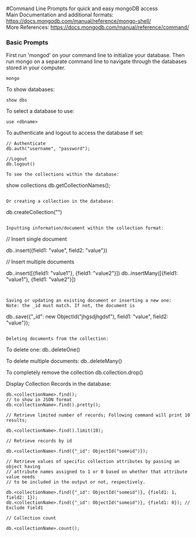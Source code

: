 #Command Line Prompts for quick and easy mongoDB access  
Main Documentation and additional formats: https://docs.mongodb.com/manual/reference/mongo-shell/  
More References: https://docs.mongodb.com/manual/reference/command/

### Basic Prompts
First run 'mongod' on your command line to initialize your database.
Then run mongo on a separate command line to navigate through the databases stored in your computer. 

```
mongo
```

To show databases:

```
show dbs
```

To select a database to use:

```
use <dbname>
```

To authenticate and logout to access the database if set:

```
// Authenticate
db.auth("username", "password");

//Logout
db.logout()

To see the collections within the database:

```
show collections
db.getCollectionNames();
```

Or creating a collection in the database:

```
db.createCollection("<dbname>")
```

Inputting information/document within the collection format:

```
// Insert single document

db.<collectionName>.insert({field1: "value", field2: "value"})

// Insert multiple documents

db.<collectionName>.insert([{field1: "value1"}, {field1: "value2"}])
db.<collectionName>.insertMany([{field1: "value1"}, {field1: "value2"}])
```


Saving or updating an existing document or inserting a new one:
Note: the _id must match. If not, the document is 

```
db.<collectionName>.save({"_id": new ObjectId("jhgsdjhgdsf"), field1: "value", field2: "value"});
```

Deleting documents from the collection:

```
To delete one:
db.<collectionName>.deleteOne()

To delete multiple documents:
db.<collectionName>.deleteMany()

To completely remove the collection
db.collection.drop()





Display Collection Records in the database:

```
db.<collectionName>.find();
// to show in JSON format
db.<collectionName>.find().pretty();

// Retrieve limited number of records; Following command will print 10 results;

db.<collectionName>.find().limit(10);

// Retrieve records by id

db.<collectionName>.find({"_id": ObjectId("someid")});

// Retrieve values of specific collection attributes by passing an object having 
// attribute names assigned to 1 or 0 based on whether that attribute value needs 
// to be included in the output or not, respectively.

db.<collectionName>.find({"_id": ObjectId("someid")}, {field1: 1, field2: 1});
db.<collectionName>.find({"_id": ObjectId("someid")}, {field1: 0}); // Exclude field1

// Collection count

db.<collectionName>.count();

